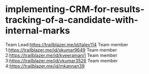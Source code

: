 # implementing-CRM-for-results-tracking-of-a-candidate-with-internal-marks
Team Lead:https://trailblazer.me/id/talex114 
Team member 1:https://trailblazer.me/id/skumar9649
Team member 2:https://trailblazer.me/id/kveeramani1
Team member 3:https://trailblazer.me/id/vkumar3526
Team member 4:https://trailblazer.me/id/mkannan39
